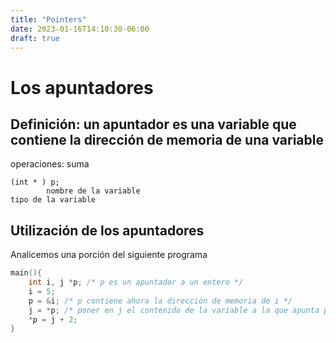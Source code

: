 ```yaml
---
title: "Pointers"
date: 2023-01-16T14:10:30-06:00
draft: true
---
```


# Los apuntadores

## Definición: un apuntador es una **variable** que contiene la **dirección** de memoria de una variable
operaciones: suma

```
(int * ) p;
        nombre de la variable
tipo de la variable
```
## Utilización de los apuntadores

Analicemos una porción del siguiente programa
```c
main(){
    int i, j *p; /* p es un apuntador a un entero */
    i = 5;
    p = &i; /* p contiene ahora la dirección de memoria de i */
    j = *p; /* poner en j el contenido de la variable a la que apunta p */
    *p = j + 2;
}
```
